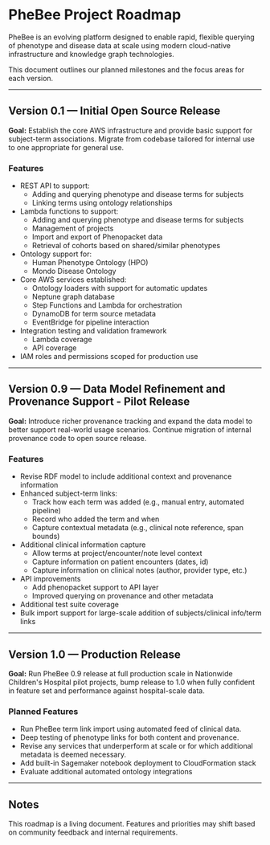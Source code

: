 # PheBee Project Roadmap

PheBee  is an evolving platform designed to enable rapid, flexible querying of phenotype and disease data at scale using modern cloud-native infrastructure and knowledge graph technologies.

This document outlines our planned milestones and the focus areas for each version.

---

## Version 0.1 — Initial Open Source Release

**Goal:** Establish the core AWS infrastructure and provide basic support for subject-term associations. Migrate from codebase tailored for internal use to one appropriate for general use.

### Features

- REST API to support:
  - Adding and querying phenotype and disease terms for subjects
  - Linking terms using ontology relationships
- Lambda functions to support:
  - Adding and querying phenotype and disease terms for subjects
  - Management of projects
  - Import and export of Phenopacket data
  - Retrieval of cohorts based on shared/similar phenotypes
- Ontology support for:
  - Human Phenotype Ontology (HPO)
  - Mondo Disease Ontology
- Core AWS services established:
  - Ontology loaders with support for automatic updates
  - Neptune graph database
  - Step Functions and Lambda for orchestration
  - DynamoDB for term source metadata
  - EventBridge for pipeline interaction
- Integration testing and validation framework
  - Lambda coverage
  - API coverage
- IAM roles and permissions scoped for production use

---

## Version 0.9 — Data Model Refinement and Provenance Support - Pilot Release

**Goal:** Introduce richer provenance tracking and expand the data model to better support real-world usage scenarios. Continue migration of internal provenance code to open source release.

### Features

- Revise RDF model to include additional context and provenance information
- Enhanced subject-term links:
  - Track how each term was added (e.g., manual entry, automated pipeline)
  - Record who added the term and when
  - Capture contextual metadata (e.g., clinical note reference, span bounds)
- Additional clinical information capture
  - Allow terms at project/encounter/note level context
  - Capture information on patient encounters (dates, id)
  - Capture information on clinical notes (author, provider type, etc.)
- API improvements
  - Add phenopacket support to API layer
  - Improved querying on provenance and other metadata
- Additional test suite coverage
- Bulk import support for large-scale addition of subjects/clinical info/term links

---

## Version 1.0 — Production Release

**Goal:** Run PheBee 0.9 release at full production scale in Nationwide Children's Hospital pilot projects, bump release to 1.0 when fully confident in feature set and performance against hospital-scale data.

### Planned Features

- Run PheBee term link import using automated feed of clinical data.
- Deep testing of phenotype links for both content and provenance.
- Revise any services that underperform at scale or for which additional metadata is deemed necessary.
- Add built-in Sagemaker notebook deployment to CloudFormation stack
- Evaluate additional automated ontology integrations

---

## Notes

This roadmap is a living document. Features and priorities may shift based on community feedback and internal requirements.

